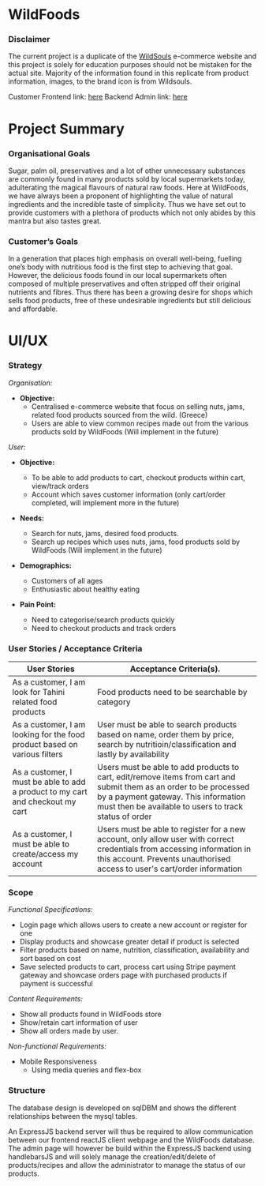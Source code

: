 # WildFoods 

### Disclaimer

The current project is a duplicate of the [WildSouls](https://www.wildsouls.gr/en/) e-commerce website and this project is solely for education purposes should not be mistaken for the actual site. Majority of the information found in this replicate from product information, images, to the brand icon is from Wildsouls.

Customer Frontend link: [here](https://app.netlify.com/sites/lovely-gaufre-01d524/overview)
Backend Admin link: [here](https://wildfoodsbackend.herokuapp.com/admin/login)

# Project Summary

### Organisational Goals

Sugar, palm oil, preservatives and a lot of other unnecessary substances are commonly found in many products sold by local supermarkets today, adulterating the magical flavours of natural raw foods. Here at WildFoods, we have always been a proponent of highlighting the value of natural ingredients and the incredible taste of simplicity. Thus we have set out to provide customers with a plethora of products which not only abides by this mantra but also tastes great.

### Customer’s Goals

In a generation that places high emphasis on overall well-being, fuelling one’s body with nutritious food is the first step to achieving that goal. However, the delicious foods found in our local supermarkets often composed of multiple preservatives and often stripped off their original nutrients and fibres. Thus there has been a growing desire for shops which sells food products, free of these undesirable ingredients but still delicious and affordable.

# UI/UX

### Strategy

_Organisation:_
  * **Objective:** 
      * Centralised e-commerce website that focus on selling nuts, jams, related food products sourced from the wild. (Greece)
      * Users are able to view common recipes made out from the various products sold by WildFoods (Will implement in the future)

_User:_
  * **Objective:** 
      * To be able to add products to cart, checkout products within cart, view/track orders
      * Account which saves customer information (only cart/order completed, will implement more in the future)

  * **Needs:**
      * Search for nuts, jams, desired food products.
      * Search up recipes which uses nuts, jams, food products sold by WildFoods (Will implement in the future)

  * **Demographics:**
      * Customers of all ages
      * Enthusiastic about healthy eating

  * **Pain Point:** 
      * Need to categorise/search products quickly
      * Need to checkout products and track orders

### User Stories / Acceptance Criteria

| User Stories               | Acceptance Criteria(s).    | 
| -------------------------- |----------------------------| 
| As a customer, I am look for Tahini related food products| Food products need to be searchable by category
| As a customer, I am looking for the food product based on various filters| User must be able to search products based on name, order them by price, search by nutritioin/classification and lastly by availability
| As a customer, I must be able to add a product to my cart and checkout my cart| Users must be able to add products to cart, edit/remove items from cart and submit them as an order to be processed by a payment gateway. This information must then be available to users to track status of order
| As a customer, I must be able to create/access my account| Users must be able to register for a new account, only allow user with correct credentials from accessing information in this account. Prevents unauthorised access to user's cart/order information

### Scope

_Functional Specifications:_
  * Login page which allows users to create a new account or register for one
  * Display products and showcase greater detail if product is selected
  * Filter products based on name, nutrition, classification, availability and sort based on cost
  * Save selected products to cart, process cart using Stripe payment gateway and showcase orders page with purchased products if payment is successful

_Content Requirements:_
  * Show all products found in WildFoods store
  * Show/retain cart information of user
  * Show all orders made by user.

 _Non-functional Requirements:_
  * Mobile Responsiveness
      * Using media queries and flex-box

### Structure

The database design is developed on sqlDBM and shows the different relationships between the mysql tables. 

An ExpressJS backend server will thus be required to allow communication between our frontend reactJS client webpage and the WildFoods database. The admin page will however be build within the ExpressJS backend using handlebarsJS and will solely manage the creation/edit/delete of products/recipes and allow the administrator to manage the status of our products.








